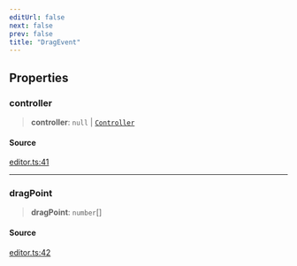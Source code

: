 ```yaml
---
editUrl: false
next: false
prev: false
title: "DragEvent"
---
```


## Properties

### controller

> **controller**: `null` \| [`Controller`](/api-core/classes/controller/)

#### Source

[editor.ts:41](https://github.com/dgmjs/dgmjs/blob/main/packages/core/src/editor.ts#L41)

***

### dragPoint

> **dragPoint**: `number`[]

#### Source

[editor.ts:42](https://github.com/dgmjs/dgmjs/blob/main/packages/core/src/editor.ts#L42)
